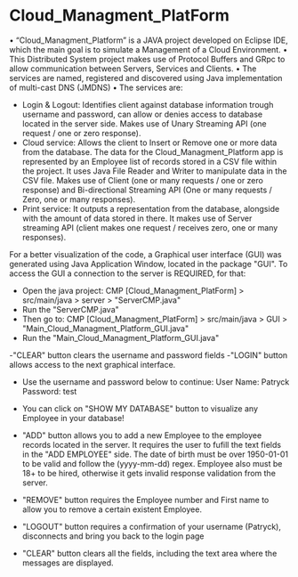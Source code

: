 # Cloud_Managment_PlatForm
 
•	“Cloud_Managment_Platform” is a JAVA project developed on Eclipse IDE, which the main goal is to simulate a Management of a Cloud Environment. 
•	This Distributed System project makes use of Protocol Buffers and GRpc to allow communication between Servers, Services and Clients. 
•	The services are named, registered and discovered using Java implementation of multi-cast DNS (JMDNS)
•	The services are:
 -	Login & Logout: Identifies client against database information trough username and password, can allow or denies access to database located in the server side. Makes use of Unary Streaming API (one request / one or zero response).
 -	Cloud service: Allows the client to Insert or Remove one or more data from the database. The data for the Cloud_Managment_Platform app is represented by an Employee list of records stored in a CSV file within the project. It uses Java File Reader and Writer to manipulate data in the CSV file. Makes use of Client (one or many requests / one or zero response) and Bi-directional Streaming API (One or many requests / Zero, one or many responses).
 -	Print service: It outputs a representation from the database, alongside with the amount of data stored in there. It makes use of Server streaming API (client makes one request / receives zero, one or many responses).

For a better visualization of the code, a Graphical user interface (GUI) was generated using Java Application Window, located in the package "GUI".
To access the GUI a connection to the server is REQUIRED, for that:
 - Open the java project: CMP [Cloud_Managment_PlatForm] > src/main/java > server > "ServerCMP.java"
 - Run the "ServerCMP.java"
 - Then go to: CMP [Cloud_Managment_PlatForm] > src/main/java > GUI > "Main_Cloud_Managment_Platform_GUI.java"
 - Run the "Main_Cloud_Managment_Platform_GUI.java"
 
 -"CLEAR" button clears the username and password fields
 -"LOGIN" button allows access to the next graphical interface.
 - Use the username and password below to continue:
User Name: Patryck
Password: test

 - You can click on "SHOW MY DATABASE" button to visualize any Employee in your database!
 - "ADD" button allows you to add a new Employee to the employee records located in the server. It requires
the user to fufill the text fields in the "ADD EMPLOYEE" side. The date of birth must be over 1950-01-01 to be valid and follow
the (yyyy-mm-dd) regex. Employee also must be 18+ to be hired, otherwise it gets invalid response validation from the server.
 - "REMOVE" button requires the Employee number and First name to allow you to remove a certain existent Employee. 
 - "LOGOUT" button requires a confirmation of your username (Patryck), disconnects and bring you back to the login page
 - "CLEAR" button clears all the fields, including the text area where the messages are displayed.
